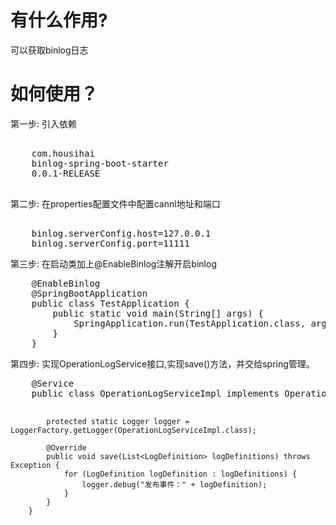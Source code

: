 # 有什么作用?
<p>可以获取binlog日志</p>
<h1>如何使用？</h1>
<p>第一步:
      引入依赖</p>
<pre>
   <dependency>
	<groupId>com.housihai</groupId>
	<artifactId>binlog-spring-boot-starter</artifactId>
	<version>0.0.1-RELEASE</version>
   </dependency>
</pre>
<p>第二步:
       在properties配置文件中配置cannl地址和端口</p>
<pre>    
	binlog.serverConfig.host=127.0.0.1
	binlog.serverConfig.port=11111
</pre>

<p>第三步:
      在启动类加上@EnableBinlog注解开启binlog</p>
<pre>
	@EnableBinlog
	@SpringBootApplication
	public class TestApplication {
		public static void main(String[] args) {
			SpringApplication.run(TestApplication.class, args);
		}
	}
</pre>

<p>第四步:
        实现OperationLogService接口,实现save()方法，并交给spring管理。</p>
<pre>
	@Service
	public class OperationLogServiceImpl implements OperationLogService {

			protected static Logger logger = LoggerFactory.getLogger(OperationLogServiceImpl.class);

			@Override
			public void save(List<LogDefinition> logDefinitions) throws Exception {
				for (LogDefinition logDefinition : logDefinitions) {
					logger.debug("发布事件：" + logDefinition);
				}
			}
		}
</pre>
